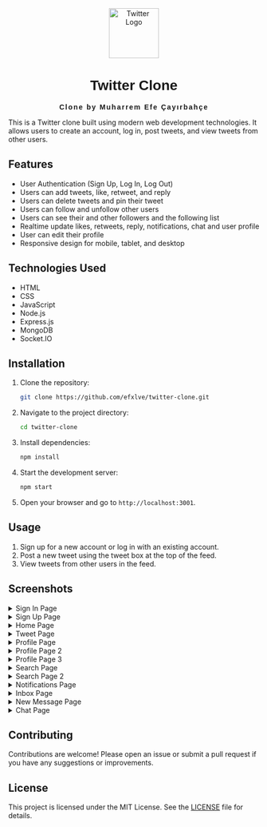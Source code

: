 <div align="center">
  <img src="https://github.com/user-attachments/assets/3deb95d1-ab39-4da0-a518-a6a2e2319121" alt="Twitter Logo" width="100">
  <h1 style="font-family: 'Arial', sans-serif;">Twitter Clone</h1>
  <p style="font-family: 'Arial', sans-serif; font-weight: bold; letter-spacing: 2px;">Clone by Muharrem Efe Çayırbahçe</p>

</div>

This is a Twitter clone built using modern web development technologies. It allows users to create an account, log in, post tweets, and view tweets from other users.

## Features

- User Authentication (Sign Up, Log In, Log Out)
- Users can add tweets, like, retweet, and reply
- Users can delete tweets and pin their tweet
- Users can follow and unfollow other users
- Users can see their and other followers and the following list
- Realtime update likes, retweets, reply, notifications, chat and user profile
- User can edit their profile
- Responsive design for mobile, tablet, and desktop

## Technologies Used

- HTML
- CSS
- JavaScript
- Node.js
- Express.js
- MongoDB
- Socket.IO

## Installation

1. Clone the repository:
   ```bash
   git clone https://github.com/efxlve/twitter-clone.git
   ```
2. Navigate to the project directory:
   ```bash
   cd twitter-clone
   ```
3. Install dependencies:
   ```bash
   npm install
   ```

4. Start the development server:
   ```bash
   npm start
   ```

5. Open your browser and go to `http://localhost:3001`.

## Usage

1. Sign up for a new account or log in with an existing account.
2. Post a new tweet using the tweet box at the top of the feed.
3. View tweets from other users in the feed.

## Screenshots

<details>
  <summary>Sign In Page</summary>
  <img src="https://github.com/user-attachments/assets/109eb776-e53f-488b-b5cf-9dcf8a858076" alt="Sign In Page">
</details>

<details>
  <summary>Sign Up Page</summary>
  <img src="https://github.com/user-attachments/assets/57fe4377-a1b9-4214-9a91-fc18e3d356fa" alt="Sign Up Page">
</details>

<details>
  <summary>Home Page</summary>
  <img src="https://github.com/user-attachments/assets/48d1beca-883a-40a3-b90a-9835402a923d" alt="Home Page">
</details>

<details>
  <summary>Tweet Page</summary>
  <img src="https://github.com/user-attachments/assets/5aa99444-0f83-4b05-b7dd-873a075cc87a" alt="Tweet Page">
</details>

<details>
  <summary>Profile Page</summary>
  <img src="https://github.com/user-attachments/assets/ec3af813-6ef3-4944-8d88-151d25a437dd" alt="Profile Page">
</details>

<details>
  <summary>Profile Page 2</summary>
  <img src="https://github.com/user-attachments/assets/71bc10a2-270b-4adf-87d4-798c5051f6bc" alt="Profile Page 2">
</details>

<details>
  <summary>Profile Page 3</summary>
  <img src="https://github.com/user-attachments/assets/be14e28b-821a-4ed8-87f6-c185b93bd4e9" alt="Profile Page 3">
</details>

<details>
  <summary>Search Page</summary>
  <img src="https://github.com/user-attachments/assets/20c52f65-1b68-45b7-be62-29a8abf81ce9" alt="Search Page">
</details>

<details>
  <summary>Search Page 2</summary>
  <img src="https://github.com/user-attachments/assets/566eff5f-693f-4e42-a67a-e57f7b543da1" alt="Search Page 2">
</details>

<details>
  <summary>Notifications Page</summary>
  <img src="https://github.com/user-attachments/assets/343c56f4-2a19-437c-a912-ca45cd7050d5" alt="Notifications Page">
</details>

<details>
  <summary>Inbox Page</summary>
  <img src="https://github.com/user-attachments/assets/e77861b8-6a69-4e7a-b13c-35287b8741cc" alt="Inbox Page">
</details>

<details>
  <summary>New Message Page</summary>
  <img src="https://github.com/user-attachments/assets/9e7ab9a8-d907-47b9-a1bc-8d332aacaa58" alt="New Message Page">
</details>

<details>
  <summary>Chat Page</summary>
  <img src="https://github.com/user-attachments/assets/d20e90a4-0771-402c-a1a6-3112409744fe" alt="Chat Page">
</details>

## Contributing

Contributions are welcome! Please open an issue or submit a pull request if you have any suggestions or improvements.

## License

This project is licensed under the MIT License. See the [LICENSE](LICENSE) file for details.